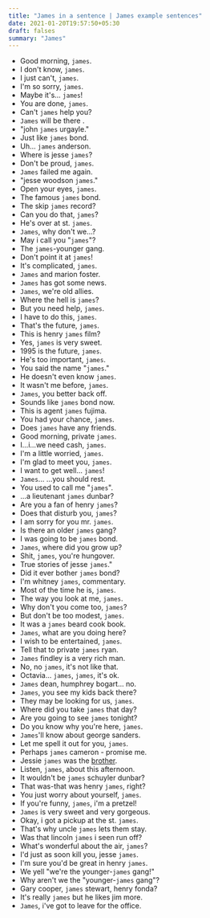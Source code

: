 ```yaml
---
title: "James in a sentence | James example sentences"
date: 2021-01-20T19:57:50+05:30
draft: falses
summary: "James"
---
```

- Good morning, `james`.
- I don't know, `james`.
- I just can't, `james`.
- I'm so sorry, `james`.
- Maybe it's... `james`!
- You are done, `james`.
- Can't `james` help you?
- `James` will be there .
- "john `james` urgayle."
- Just like `james` bond.
- Uh... `james` anderson.
- Where is jesse `james`?
- Don't be proud, `james`.
- `James` failed me again.
- "jesse woodson `james`."
- Open your eyes, `james`.
- The famous `james` bond.
- The skip `james` record?
- Can you do that, `james`?
- He's over at st. `james`.
- `James`, why don't we...?
- May i call you "`james`"?
- The `james`-younger gang.
- Don't point it at `james`!
- It's complicated, `james`.
- `James` and marion foster.
- `James` has got some news.
- `James`, we're old allies.
- Where the hell is `james`?
- But you need help, `james`.
- I have to do this, `james`.
- That's the future, `james`.
- This is henry `james` film?
- Yes, `james` is very sweet.
- 1995 is the future, `james`.
- He's too important, `james`.
- You said the name "`james`."
- He doesn't even know `james`.
- It wasn't me before, `james`.
- `James`, you better back off.
- Sounds like `james` bond now.
- This is agent `james` fujima.
- You had your chance, `james`.
- Does `james` have any friends.
- Good morning, private `james`.
- I...i...we need cash, `james`.
- I'm a little worried, `james`.
- I'm glad to meet you, `james`.
- I want to get well... `james`!
- `James`... ...you should rest.
- You used to call me "`james`".
- ...a lieutenant `james` dunbar?
- Are you a fan of henry `james`?
- Does that disturb you, `james`?
- I am sorry for you mr. `james`.
- Is there an older `james` gang?
- I was going to be `james` bond.
- `James`, where did you grow up?
- Shit, `james`, you're hungover.
- True stories of jesse `james`."
- Did it ever bother `james` bond?
- I'm whitney `james`, commentary.
- Most of the time he is, `james`.
- The way you look at me, `james`.
- Why don't you come too, `james`?
- But don't be too modest, `james`.
- It was a `james` beard cook book.
- `James`, what are you doing here?
- I wish to be entertained, `james`.
- Tell that to private `james` ryan.
- `James` findley is a very rich man.
- No, no `james`, it's not like that.
- Octavia... `james`, `james`, it's ok.
- `James` dean, humphrey bogart... no.
- `James`, you see my kids back there?
- They may be looking for us, `james`.
- Where did you take `james` that day?
- Are you going to see `james` tonight?
- Do you know why you're here, `james`.
- `James`'ll know about george sanders.
- Let me spell it out for you, `james`.
- Perhaps `james` cameron - promise me.
- Jessie `james` was the <u>brother</u>.
- Listen, `james`, about this afternoon.
- It wouldn't be `james` schuyler dunbar?
- That was-that was henry `james`, right?
- You just worry about yourself, `james`.
- If you're funny, `james`, i'm a pretzel!
- `James` is very sweet and very gorgeous.
- Okay, i got a pickup at the st. `james`.
- That's why uncle `james` lets them stay.
- Was that lincoln `james` i seen run off?
- What's wonderful about the air, `james`?
- I'd just as soon kill you, jesse `james`.
- I'm sure you'd be great in henry `james`.
- We yell "we're the younger-`james` gang!"
- Why aren't we the "younger-`james` gang"?
- Gary cooper, `james` stewart, henry fonda?
- It's really `james` but he likes jim more.
- `James`, i've got to leave for the office.
                 
